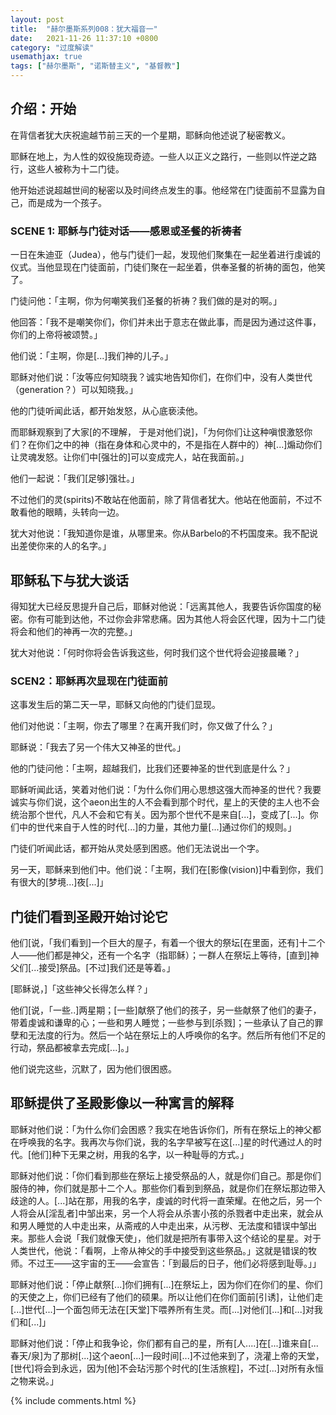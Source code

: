 ```yaml
---
layout: post
title:  "赫尔墨斯系列008：犹大福音一"
date:   2021-11-26 11:37:10 +0800
category: "过度解读"
usemathjax: true
tags: ["赫尔墨斯", "诺斯替主义", "基督教"]
---
```


## 介绍：开始

在背信者犹大庆祝逾越节前三天的一个星期，耶稣向他述说了秘密教义。

耶稣在地上，为人性的奴役施现奇迹。一些人以正义之路行，一些则以忤逆之路行，这些人被称为十二门徒。

他开始述说超越世间的秘密以及时间终点发生的事。他经常在门徒面前不显露为自己，而是成为一个孩子。

### SCENE 1: 耶稣与门徒对话——感恩或圣餐的祈祷者

一日在朱迪亚（Judea），他与门徒们一起，发现他们聚集在一起坐着进行虔诚的仪式。当他显现在门徒面前，门徒们聚在一起坐着，供奉圣餐的祈祷的面包，他笑了。

门徒问他：「主啊，你为何嘲笑我们圣餐的祈祷？我们做的是对的啊。」

他回答：「我不是嘲笑你们，你们并未出于意志在做此事，而是因为通过这件事，你们的上帝将被颂赞。」

他们说：「主啊，你是[...]我们神的儿子。」

耶稣对他们说：「汝等应何知晓我？诚实地告知你们，在你们中，没有人类世代（generation？）可以知晓我。」

他的门徒听闻此话，都开始发怒，从心底亵渎他。

而耶稣观察到了大家[的不理解， 于是对他们说]，「为何你们让这种嗔恨激怒你们？在你们之中的神（指在身体和心灵中的，不是指在人群中的）神[...]煽动你们让灵魂发怒。让你们中[强壮的]可以变成完人，站在我面前。」

他们一起说：「我们[足够]强壮。」

不过他们的灵(spirits)不敢站在他面前，除了背信者犹大。他站在他面前，不过不敢看他的眼睛，头转向一边。

犹大对他说：「我知道你是谁，从哪里来。你从Barbelo的不朽国度来。我不配说出差使你来的人的名字。」

## 耶稣私下与犹大谈话

得知犹大已经反思提升自己后，耶稣对他说：「远离其他人，我要告诉你国度的秘密。你有可能到达他，不过你会非常悲痛。因为其他人将会区代理，因为十二门徒将会和他们的神再一次的完整。」

犹大对他说：「何时你将会告诉我这些，何时我们这个世代将会迎接晨曦？」

### SCEN2：耶稣再次显现在门徒面前

这事发生后的第二天一早，耶稣又向他的门徒们显现。

他们对他说：「主啊，你去了哪里？在离开我们时，你又做了什么？」

耶稣说：「我去了另一个伟大又神圣的世代。」

他的门徒问他：「主啊，超越我们，比我们还要神圣的世代到底是什么？」

耶稣听闻此话，笑着对他们说：「为什么你们用心思想这强大而神圣的世代？我要诚实与你们说，这个aeon出生的人不会看到那个时代，星上的天使的主人也不会统治那个世代，凡人不会和它有关。因为那个世代不是来自[...]，变成了[...]。你们中的世代来自于人性的时代[...]的力量，其他力量[...]通过你们的规则。」

门徒们听闻此话，都开始从灵处感到困惑。他们无法说出一个字。

另一天，耶稣来到他们中。他们说：「主啊，我们在[影像(vision)]中看到你，我们有很大的[梦境...]夜[...]」

## 门徒们看到圣殿开始讨论它

他们[说，「我们看到]一个巨大的屋子，有着一个很大的祭坛[在里面，还有]十二个人——他们都是神父，还有一个名字（指耶稣）；一群人在祭坛上等待，[直到]神父们[...接受]祭品。[不过]我们还是等着。」

[耶稣说，]「这些神父长得怎么样？」

他们[说，「一些..]两星期；[一些]献祭了他们的孩子，另一些献祭了他们的妻子，带着虔诚和谦卑的心；一些和男人睡觉；一些参与到[杀戮]；一些承认了自己的罪孽和无法度的行为。然后一个站在祭坛上的人呼唤你的名字。然后所有他们不足的行动，祭品都被拿去完成[...]。」

他们说完这些，沉默了，因为他们很困惑。

## 耶稣提供了圣殿影像以一种寓言的解释

耶稣对他们说：「为什么你们会困惑？我实在地告诉你们，所有在祭坛上的神父都在呼唤我的名字。我再次与你们说，我的名字早被写在这[...]星的时代通过人的时代。[他们]种下无果之树，用我的名字，以一种耻辱的方式。」

耶稣对他们说：「你们看到那些在祭坛上接受祭品的人，就是你们自己。那是你们服侍的神，你们就是那十二个人。那些你们看到到祭品，就是你们在祭坛那边带入歧途的人。[...]站在那，用我的名字，虔诚的时代将一直荣耀。在他之后，另一个人将会从[淫乱者]中邹出来，另一个人将会从杀害小孩的杀戮者中走出来，就会从和男人睡觉的人中走出来，从斋戒的人中走出来，从污秽、无法度和错误中邹出来。那些人会说「我们就像天使」，他们就是把所有事带入这个结论的星星。对于人类世代，他说：「看啊，上帝从神父的手中接受到这些祭品。」这就是错误的牧师。不过王——这宇宙的王——会宣告：「到最后的日子，他们必将感到耻辱。」」

耶稣对他们说：「停止献祭[...]你们拥有[...]在祭坛上，因为你们在你们的星、你们的天使之上，你们已经有了他们的硕果。所以让他们在你们面前[引诱]，让他们走[...]世代[...]一个面包师无法在[天堂]下喂养所有生灵。而[...]对他们[...]和[...]对我们和[...]」

耶稣对他们说：「停止和我争论，你们都有自己的星，所有[人....]在[...]谁来自[...春天/泉]为了那树[...]这个aeon[...]一段时间[...]不过他来到了，浇灌上帝的天堂，[世代]将会到永远，因为[他]不会玷污那个时代的[生活旅程]，不过[...]对所有永恒之物来说。」

{% include comments.html %}
